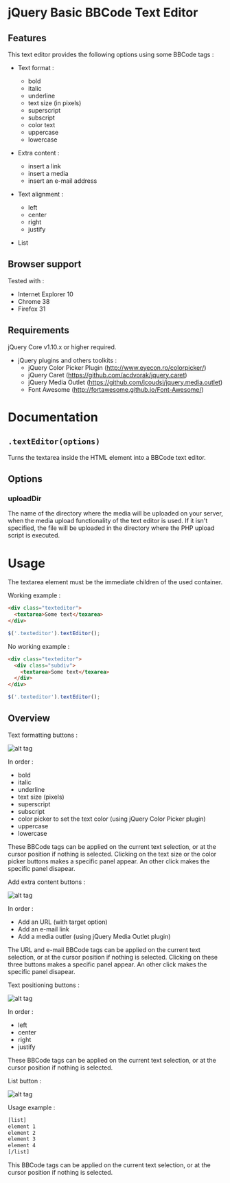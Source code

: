 # jQuery Basic BBCode Text Editor

Features
--------
This text editor provides the following options using some BBCode tags :

- Text format :
  - bold
  - italic
  - underline
  - text size (in pixels)
  - superscript
  - subscript
  - color text
  - uppercase
  - lowercase

- Extra content :
  - insert a link
  - insert a media
  - insert an e-mail address

- Text alignment :
  - left
  - center
  - right
  - justify

- List

Browser support
---------------
Tested with :

- Internet Explorer 10
-	Chrome 38
- Firefox 31

Requirements
------------
jQuery Core v1.10.x or higher required.

- jQuery plugins and others toolkits :
  - jQuery Color Picker Plugin (http://www.eyecon.ro/colorpicker/)
  - jQuery Caret (https://github.com/acdvorak/jquery.caret)
  - jQuery Media Outlet (https://github.com/jcoudsi/jquery.media.outlet)
  - Font Awesome (http://fortawesome.github.io/Font-Awesome/) 

Documentation
=============
`.textEditor(options)`
--------------------
Turns the textarea inside the HTML element into a BBCode text editor.

Options
-------

### uploadDir
The name of the directory where the media will be uploaded on your server, when the media upload functionality of the text editor is used. If it isn't specified, the file will be uploaded in the directory where the PHP upload script is executed.

Usage
=====

The textarea element must be the immediate children of the used container.

Working example :

```html
<div class="texteditor">
  <textarea>Some text</texarea>
</div>
```

```javascript
$('.texteditor').textEditor();
```

No working example :

```html
<div class="texteditor">
  <div class="subdiv">
    <textarea>Some text</texarea>
  </div>
</div>
```

```javascript
$('.texteditor').textEditor();
```

Overview
--------

Text formatting buttons :

![alt tag](http://s8.postimg.org/6wa2t0f79/2014_11_16_03_08_58_Administration.png)

In order :
- bold
- italic
- underline
- text size (pixels)
- superscript
- subscript
- color picker to set the text color (using jQuery Color Picker plugin)
- uppercase
- lowercase

These BBCode tags can be applied on the current text selection, or at the cursor position if nothing is selected.
Clicking on the text size or the color picker buttons makes a specific panel appear. An other click makes the specific panel disapear.

Add extra content buttons :

![alt tag](http://s13.postimg.org/l4t4aejkz/2014_11_16_03_10_22_Administration.png)

In order :
- Add an URL (with target option)
- Add an e-mail link
- Add a media outler (using jQuery Media Outlet plugin)

The URL and e-mail BBCode tags can be applied on the current text selection, or at the cursor position if nothing is selected.
Clicking on these three buttons makes a specific panel appear. An other click makes the specific panel disapear.

Text positioning buttons :

![alt tag](http://s28.postimg.org/5ing7eryh/2014_11_16_03_10_33_Administration.png)

In order :
- left
- center
- right
- justify

These BBCode tags can be applied on the current text selection, or at the cursor position if nothing is selected.

List button :

![alt tag](http://s4.postimg.org/5f74zg5k9/2014_11_16_03_10_37_Administration.png)

Usage example :

```html
[list]
element 1
element 2
element 3
element 4
[/list]
```

This BBCode tags can be applied on the current text selection, or at the cursor position if nothing is selected.

